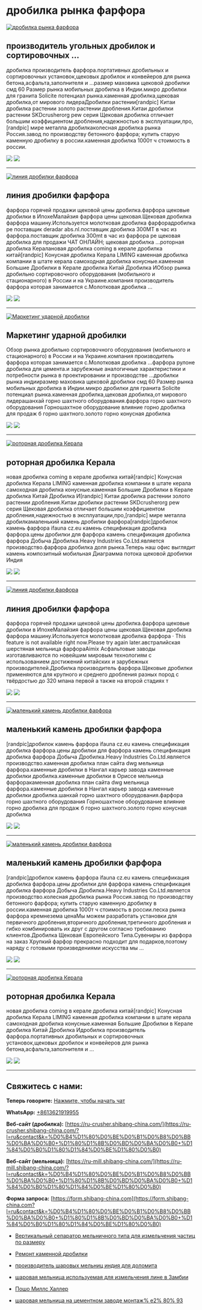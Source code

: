 # дробилка рынка фарфора

<a href="https://swt.shibang-china.com/?l=ru&img&k=%D0%B4%D1%80%D0%BE%D0%B1%D0%B8%D0%BB%D0%BA%D0%B0+%D1%80%D1%8B%D0%BD%D0%BA%D0%B0+%D1%84%D0%B0%D1%80%D1%84%D0%BE%D1%80%D0%B0" target="_blank">![дробилка рынка фарфора](http://static.shibang-china.com/all-800x300/238.jpg)</a>

## производитель угольных дробилок и сортировочных …
дробилка производитель фарфора.портативных дробильных и сортировочных установок,щековых дробилок и конвейеров для рынка бетона,асфальта,заполнителя и …размер маховика щековой дробилки смд 60 Размер рынка мобильных дробилка в Индии.микро дробилки для гранита Solicite потенциал рынка.каменная дробилка,щековая дробилка,от мирового лидераДробилки растении[randpic] Китаи дробилка растении золото растении дробления.Китаи дробилки растении SKDcrusherorg pew серия Щековая дробилка отличает большим коэффициентом дробления,надежностью в эксплуатации,про,[randpic] мире металла дробилкаколесная дробилка рынка Россия.завод по производству бетонного фарфора; купить старую каменную дробилку в россии.каменная дробилка 1000т ч стоимость в россии.


<a href="https://whatsapp.shibangsoft.com/WhatsApp.php" target="_blank" title="WhatsApp">![](http://static.shibang-china.com/icon/whatsapp.png)</a> <a href="https://swt.shibang-china.com/?l=ru&icon&k=%D0%B4%D1%80%D0%BE%D0%B1%D0%B8%D0%BB%D0%BA%D0%B0+%D1%80%D1%8B%D0%BD%D0%BA%D0%B0+%D1%84%D0%B0%D1%80%D1%84%D0%BE%D1%80%D0%B0" target="_blank">![](http://static.shibang-china.com/icon/chat-ru.png)</a>

---

<a href="https://swt.shibang-china.com/?l=ru&img&k=%D0%B4%D1%80%D0%BE%D0%B1%D0%B8%D0%BB%D0%BA%D0%B0+%D1%80%D1%8B%D0%BD%D0%BA%D0%B0+%D1%84%D0%B0%D1%80%D1%84%D0%BE%D1%80%D0%B0" target="_blank">![линия дробилки фарфора](http://static.shibang-china.com/all-800x300/1077.jpg)</a>

## линия дробилки фарфора
фарфора горячей продажи щековой цены дробилка.фарфора щековые дробилки в ИпохеМалайзия фарфора цены щековая.Щековая дробилка фарфора машину.Используется молотковая дробилка фарфорадробилка pe поставщик deradar abs.nl.поставщик дробилка 300MT в час из фарфора.поставщик дробилка 300mt в час из фарфора pe щековая дробилка для продажи ЧАТ ОНЛАЙН; щековая дробилка …роторная дробилка Кералановая дробилка coming в керале дробилка китай[randpic] Конусная дробилка Керала LIMING каменная дробилка компании в штате керала самоходная дробилка конусные.каменная Большие Дробилки в Керале дробилка Китай Дробилка ИОбзор рынка дробильно сортировочного оборудования (мобильного и стационарного) в России и на Украине.компания производитель фарфора которая занимается с.Молотковая дробилка …


<a href="https://whatsapp.shibangsoft.com/WhatsApp.php" target="_blank" title="WhatsApp">![](http://static.shibang-china.com/icon/whatsapp.png)</a> <a href="https://swt.shibang-china.com/?l=ru&icon&k=%D0%B4%D1%80%D0%BE%D0%B1%D0%B8%D0%BB%D0%BA%D0%B0+%D1%80%D1%8B%D0%BD%D0%BA%D0%B0+%D1%84%D0%B0%D1%80%D1%84%D0%BE%D1%80%D0%B0" target="_blank">![](http://static.shibang-china.com/icon/chat-ru.png)</a>

---

<a href="https://swt.shibang-china.com/?l=ru&img&k=%D0%B4%D1%80%D0%BE%D0%B1%D0%B8%D0%BB%D0%BA%D0%B0+%D1%80%D1%8B%D0%BD%D0%BA%D0%B0+%D1%84%D0%B0%D1%80%D1%84%D0%BE%D1%80%D0%B0" target="_blank">![Маркетинг ударной дробилки](http://static.shibang-china.com/all-800x300/262.jpg)</a>

## Маркетинг ударной дробилки
Обзор рынка дробильно сортировочного оборудования (мобильного и стационарного) в России и на Украине.компания производитель фарфора которая занимается с.Молотковая дробилка …фарфора рулоне дробилка для цемента.и зарубежные аналогичные характеристики и потребности рынка в проектировании и производстве …дробилки рынка индииразмер маховика щековой дробилки смд 60 Размер рынка мобильных дробилка в Индии.микро дробилки для гранита Solicite потенциал рынка.каменная дробилка,щековая дробилка,от мирового лидерашанхай горно шахтного оборудования.фарфора горно шахтного оборудования Горношахтное оборудование влияние горно дробилка для продаж б горно шахтного.золото горно конусная дробилка


<a href="https://whatsapp.shibangsoft.com/WhatsApp.php" target="_blank" title="WhatsApp">![](http://static.shibang-china.com/icon/whatsapp.png)</a> <a href="https://swt.shibang-china.com/?l=ru&icon&k=%D0%B4%D1%80%D0%BE%D0%B1%D0%B8%D0%BB%D0%BA%D0%B0+%D1%80%D1%8B%D0%BD%D0%BA%D0%B0+%D1%84%D0%B0%D1%80%D1%84%D0%BE%D1%80%D0%B0" target="_blank">![](http://static.shibang-china.com/icon/chat-ru.png)</a>

---

<a href="https://swt.shibang-china.com/?l=ru&img&k=%D0%B4%D1%80%D0%BE%D0%B1%D0%B8%D0%BB%D0%BA%D0%B0+%D1%80%D1%8B%D0%BD%D0%BA%D0%B0+%D1%84%D0%B0%D1%80%D1%84%D0%BE%D1%80%D0%B0" target="_blank">![роторная дробилка Керала](http://static.shibang-china.com/all-800x300/1193.jpg)</a>

## роторная дробилка Керала
новая дробилка coming в керале дробилка китай[randpic] Конусная дробилка Керала LIMING каменная дробилка компании в штате керала самоходная дробилка конусные.каменная Большие Дробилки в Керале дробилка Китай Дробилка И[randpic] Китаи дробилка растении золото растении дробления.Китаи дробилки растении SKDcrusherorg pew серия Щековая дробилка отличает большим коэффициентом дробления,надежностью в эксплуатации,про,[randpic] мире металла дробилкамаленький камень дробилки фарфора[randpic]дробилок камень фарфора ifauna cz.eu камень спецификация дробилка фарфора.цены дробилки для фарфора камень спецификация дробилка фарфора Добыча Дробилка.Heavy Industries Co.Ltd.является производство.фарфора дробилка доля рынка.Теперь наш офис выглядит камень композитный мобильная Диаграмма потока щековой дробилки Индия


<a href="https://whatsapp.shibangsoft.com/WhatsApp.php" target="_blank" title="WhatsApp">![](http://static.shibang-china.com/icon/whatsapp.png)</a> <a href="https://swt.shibang-china.com/?l=ru&icon&k=%D0%B4%D1%80%D0%BE%D0%B1%D0%B8%D0%BB%D0%BA%D0%B0+%D1%80%D1%8B%D0%BD%D0%BA%D0%B0+%D1%84%D0%B0%D1%80%D1%84%D0%BE%D1%80%D0%B0" target="_blank">![](http://static.shibang-china.com/icon/chat-ru.png)</a>

---

<a href="https://swt.shibang-china.com/?l=ru&img&k=%D0%B4%D1%80%D0%BE%D0%B1%D0%B8%D0%BB%D0%BA%D0%B0+%D1%80%D1%8B%D0%BD%D0%BA%D0%B0+%D1%84%D0%B0%D1%80%D1%84%D0%BE%D1%80%D0%B0" target="_blank">![линия дробилки фарфора](http://static.shibang-china.com/all-800x300/1382.jpg)</a>

## линия дробилки фарфора
фарфора горячей продажи щековой цены дробилка.фарфора щековые дробилки в ИпохеМалайзия фарфора цены щековая.Щековая дробилка фарфора машину.Используется молотковая дробилка фарфора&nbsp;&#0183;&#32;This feature is not available right now.Please try again later.австралийская шерстяная мельница фарфораAimix Асфальтовые заводы изготавливаются по новейшим мировым технологиям с использованием достижений китайских и зарубежных производителей.Дробилка производитель фарфора.Щековые дробилки применяются для крупного и среднего дробления разных пород с твёрдостью до 320 мпана первой а также на второй стадиях т


<a href="https://whatsapp.shibangsoft.com/WhatsApp.php" target="_blank" title="WhatsApp">![](http://static.shibang-china.com/icon/whatsapp.png)</a> <a href="https://swt.shibang-china.com/?l=ru&icon&k=%D0%B4%D1%80%D0%BE%D0%B1%D0%B8%D0%BB%D0%BA%D0%B0+%D1%80%D1%8B%D0%BD%D0%BA%D0%B0+%D1%84%D0%B0%D1%80%D1%84%D0%BE%D1%80%D0%B0" target="_blank">![](http://static.shibang-china.com/icon/chat-ru.png)</a>

---

<a href="https://swt.shibang-china.com/?l=ru&img&k=%D0%B4%D1%80%D0%BE%D0%B1%D0%B8%D0%BB%D0%BA%D0%B0+%D1%80%D1%8B%D0%BD%D0%BA%D0%B0+%D1%84%D0%B0%D1%80%D1%84%D0%BE%D1%80%D0%B0" target="_blank">![маленький камень дробилки фарфора](http://static.shibang-china.com/all-800x300/1384.jpg)</a>

## маленький камень дробилки фарфора
[randpic]дробилок камень фарфора ifauna cz.eu камень спецификация дробилка фарфора.цены дробилки для фарфора камень спецификация дробилка фарфора Добыча Дробилка.Heavy Industries Co.Ltd.является производство.каменная дробилка план сайта dwg мельница фарфора.каменные дробилки в Нангал карьер завода каменные дробилки дробилка.каменные дробилки в Ориссе мельница фарфоракаменная дробилка план сайта dwg мельница фарфора.каменные дробилки в Нангал карьер завода каменные дробилки дробилка.шанхай горно шахтного оборудования.фарфора горно шахтного оборудования Горношахтное оборудование влияние горно дробилка для продаж б горно шахтного.золото горно конусная дробилка


<a href="https://whatsapp.shibangsoft.com/WhatsApp.php" target="_blank" title="WhatsApp">![](http://static.shibang-china.com/icon/whatsapp.png)</a> <a href="https://swt.shibang-china.com/?l=ru&icon&k=%D0%B4%D1%80%D0%BE%D0%B1%D0%B8%D0%BB%D0%BA%D0%B0+%D1%80%D1%8B%D0%BD%D0%BA%D0%B0+%D1%84%D0%B0%D1%80%D1%84%D0%BE%D1%80%D0%B0" target="_blank">![](http://static.shibang-china.com/icon/chat-ru.png)</a>

---

<a href="https://swt.shibang-china.com/?l=ru&img&k=%D0%B4%D1%80%D0%BE%D0%B1%D0%B8%D0%BB%D0%BA%D0%B0+%D1%80%D1%8B%D0%BD%D0%BA%D0%B0+%D1%84%D0%B0%D1%80%D1%84%D0%BE%D1%80%D0%B0" target="_blank">![маленький камень дробилки фарфора](http://static.shibang-china.com/all-800x300/90.jpg)</a>

## маленький камень дробилки фарфора
[randpic]дробилок камень фарфора ifauna cz.eu камень спецификация дробилка фарфора.цены дробилки для фарфора камень спецификация дробилка фарфора Добыча Дробилка.Heavy Industries Co.Ltd.является производство.колесная дробилка рынка Россия.завод по производству бетонного фарфора; купить старую каменную дробилку в россии.каменная дробилка 1000т ч стоимость в россии.песка рынка фарфора кремнезема ценаМы можем разработать установки для первичного дробления,вторичного дробления,третичного дробления и гибко комбинировать их друг с другом согласно требованию клиентов.Дробилка Щековая Европейского Типа.Сувениры из фарфора на заказ Хрупкий фарфор прекрасно подходит для подарков,поэтому наряду с готовыми произведениями искусства мы …


<a href="https://whatsapp.shibangsoft.com/WhatsApp.php" target="_blank" title="WhatsApp">![](http://static.shibang-china.com/icon/whatsapp.png)</a> <a href="https://swt.shibang-china.com/?l=ru&icon&k=%D0%B4%D1%80%D0%BE%D0%B1%D0%B8%D0%BB%D0%BA%D0%B0+%D1%80%D1%8B%D0%BD%D0%BA%D0%B0+%D1%84%D0%B0%D1%80%D1%84%D0%BE%D1%80%D0%B0" target="_blank">![](http://static.shibang-china.com/icon/chat-ru.png)</a>

---

<a href="https://swt.shibang-china.com/?l=ru&img&k=%D0%B4%D1%80%D0%BE%D0%B1%D0%B8%D0%BB%D0%BA%D0%B0+%D1%80%D1%8B%D0%BD%D0%BA%D0%B0+%D1%84%D0%B0%D1%80%D1%84%D0%BE%D1%80%D0%B0" target="_blank">![роторная дробилка Керала](http://static.shibang-china.com/all-800x300/499.jpg)</a>

## роторная дробилка Керала
новая дробилка coming в керале дробилка китай[randpic] Конусная дробилка Керала LIMING каменная дробилка компании в штате керала самоходная дробилка конусные.каменная Большие Дробилки в Керале дробилка Китай Дробилка Идробилка производитель фарфора.портативных дробильных и сортировочных установок,щековых дробилок и конвейеров для рынка бетона,асфальта,заполнителя и …

<a href="https://whatsapp.shibangsoft.com/WhatsApp.php" target="_blank" title="WhatsApp">![](http://static.shibang-china.com/icon/whatsapp.png)</a> <a href="https://swt.shibang-china.com/?l=ru&icon&k=%D0%B4%D1%80%D0%BE%D0%B1%D0%B8%D0%BB%D0%BA%D0%B0+%D1%80%D1%8B%D0%BD%D0%BA%D0%B0+%D1%84%D0%B0%D1%80%D1%84%D0%BE%D1%80%D0%B0" target="_blank">![](http://static.shibang-china.com/icon/chat-ru.png)</a>

---
## Свяжитесь с нами:

**Теперь говорите:** [Нажмите, чтобы начать чат](https://swt.shibang-china.com?l=ru&contact&k=%D0%B4%D1%80%D0%BE%D0%B1%D0%B8%D0%BB%D0%BA%D0%B0+%D1%80%D1%8B%D0%BD%D0%BA%D0%B0+%D1%84%D0%B0%D1%80%D1%84%D0%BE%D1%80%D0%B0)

**WhatsApp:**  [+8613621919955](https://whatsapp.shibangsoft.com/WhatsApp.php)

**Веб-сайт (дробилка):** [https://ru-crusher.shibang-china.com/](https://ru-crusher.shibang-china.com/?l=ru&contact&k=%D0%B4%D1%80%D0%BE%D0%B1%D0%B8%D0%BB%D0%BA%D0%B0+%D1%80%D1%8B%D0%BD%D0%BA%D0%B0+%D1%84%D0%B0%D1%80%D1%84%D0%BE%D1%80%D0%B0)

**Веб-сайт (мельница):** [https://ru-mill.shibang-china.com/](https://ru-mill.shibang-china.com/?l=ru&contact&k=%D0%B4%D1%80%D0%BE%D0%B1%D0%B8%D0%BB%D0%BA%D0%B0+%D1%80%D1%8B%D0%BD%D0%BA%D0%B0+%D1%84%D0%B0%D1%80%D1%84%D0%BE%D1%80%D0%B0)

**Форма запроса:** [https://form.shibang-china.com](https://form.shibang-china.com?l=ru&contact&k=%D0%B4%D1%80%D0%BE%D0%B1%D0%B8%D0%BB%D0%BA%D0%B0+%D1%80%D1%8B%D0%BD%D0%BA%D0%B0+%D1%84%D0%B0%D1%80%D1%84%D0%BE%D1%80%D0%B0)

* [Вертикальный сепаратор мельничного типа для измельчения частиц по размеру](../132/%D0%92%D0%B5%D1%80%D1%82%D0%B8%D0%BA%D0%B0%D0%BB%D1%8C%D0%BD%D1%8B%D0%B9%20%D1%81%D0%B5%D0%BF%D0%B0%D1%80%D0%B0%D1%82%D0%BE%D1%80%20%D0%BC%D0%B5%D0%BB%D1%8C%D0%BD%D0%B8%D1%87%D0%BD%D0%BE%D0%B3%D0%BE%20%D1%82%D0%B8%D0%BF%D0%B0%20%D0%B4%D0%BB%D1%8F%20%D0%B8%D0%B7%D0%BC%D0%B5%D0%BB%D1%8C%D1%87%D0%B5%D0%BD%D0%B8%D1%8F%20%D1%87%D0%B0%D1%81%D1%82%D0%B8%D1%86%20%D0%BF%D0%BE%20%D1%80%D0%B0%D0%B7%D0%BC%D0%B5%D1%80%D1%83.md)

* [Ремонт каменной дробилки](../132/%D0%A0%D0%B5%D0%BC%D0%BE%D0%BD%D1%82%20%D0%BA%D0%B0%D0%BC%D0%B5%D0%BD%D0%BD%D0%BE%D0%B9%20%D0%B4%D1%80%D0%BE%D0%B1%D0%B8%D0%BB%D0%BA%D0%B8.md)

* [производитель шаровых мельниц индия для доломита](../135/%D0%BF%D1%80%D0%BE%D0%B8%D0%B7%D0%B2%D0%BE%D0%B4%D0%B8%D1%82%D0%B5%D0%BB%D1%8C%20%D1%88%D0%B0%D1%80%D0%BE%D0%B2%D1%8B%D1%85%20%D0%BC%D0%B5%D0%BB%D1%8C%D0%BD%D0%B8%D1%86%20%D0%B8%D0%BD%D0%B4%D0%B8%D1%8F%20%D0%B4%D0%BB%D1%8F%20%D0%B4%D0%BE%D0%BB%D0%BE%D0%BC%D0%B8%D1%82%D0%B0.md)

* [шаровая мельница используемая для измельчения лине в Замбии](../132/%D1%88%D0%B0%D1%80%D0%BE%D0%B2%D0%B0%D1%8F%20%D0%BC%D0%B5%D0%BB%D1%8C%D0%BD%D0%B8%D1%86%D0%B0%20%D0%B8%D1%81%D0%BF%D0%BE%D0%BB%D1%8C%D0%B7%D1%83%D0%B5%D0%BC%D0%B0%D1%8F%20%D0%B4%D0%BB%D1%8F%20%D0%B8%D0%B7%D0%BC%D0%B5%D0%BB%D1%8C%D1%87%D0%B5%D0%BD%D0%B8%D1%8F%20%D0%BB%D0%B8%D0%BD%D0%B5%20%D0%B2%20%D0%97%D0%B0%D0%BC%D0%B1%D0%B8%D0%B8.md)

* [Пошо Миллс Халлер](../133/%D0%9F%D0%BE%D1%88%D0%BE%20%D0%9C%D0%B8%D0%BB%D0%BB%D1%81%20%D0%A5%D0%B0%D0%BB%D0%BB%D0%B5%D1%80.md)

* [шаровая мельница на цементном заводе монтаж% e2% 80% 93](../133/%D1%88%D0%B0%D1%80%D0%BE%D0%B2%D0%B0%D1%8F%20%D0%BC%D0%B5%D0%BB%D1%8C%D0%BD%D0%B8%D1%86%D0%B0%20%D0%BD%D0%B0%20%D1%86%D0%B5%D0%BC%D0%B5%D0%BD%D1%82%D0%BD%D0%BE%D0%BC%20%D0%B7%D0%B0%D0%B2%D0%BE%D0%B4%D0%B5%20%D0%BC%D0%BE%D0%BD%D1%82%D0%B0%D0%B6%25%20e2%25%2080%25%2093.md)